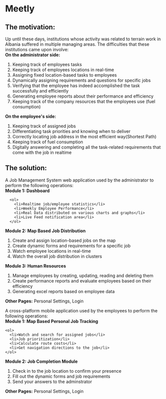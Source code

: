 # Meetly

<h2><strong>The motivation:</strong></h2>
  Up until these days, institutions whose activity was related to terrain work in Albania suffered in multiple managing areas. 
  The difficulties that these institutions came upon involve:
   <br><strong>On the administrator side:</strong>
    <ol>
      <li>Keeping track of employees tasks</li>
      <li>Keeping track of employees locations in real-time</li>
      <li>Assigning fixed location-based tasks to employees</li>
      <li>Dynamically assigning requirements and questions for specific jobs</li>
      <li>Verifying that the employee has indeed accomplished the task successfully and efficiently</li>
      <li>Generating employee reports about their performance and efficiency</li>
      <li>Keeping track of the company resources that the employees use (fuel consumption) </li>
    </ol>

  <strong>On the employee's side:</strong>
    <ol>
      <li>Keeping track of assigned jobs</li>
      <li>Differentiating task priorities and knowing when to deliver</li>
      <li>Correctly locating job address in the most efficient way(Shortest Path)</li>
      <li>Keeping track of fuel consumption</li>
      <li>Digitally answering and completing all the task-related requirements that come with the job in realtime</li>
    </ol>


<h2><strong>The solution:</strong></h2>
  A Job Management System web application used by the administrator to perform the following operations:
    <br><strong>Module 1: Dashboard</strong><br>
    
      <ol>
        <li>Realtime job/employee statistics</li>
        <li>Weekly Employee Performance</li>
        <li>Real Data distributed on various charts and graphs</li>
        <li>Live Feed notification area</li>
      </ol>
      
   <strong>Module 2: Map Based Job Distribution</strong>
      <ol>
        <li>Create and assign location-based jobs on the map</li>
        <li>Create dynamic forms and requirements for a specific job</li>
        <li>Watch employee locations in real-time</li>
        <li>Watch the overall job distribution in clusters</li>
      </ol>
     
   <strong>Module 3: Human Resources</strong>
      <ol>
        <li>Manage employees by creating, updating, reading and deleting them</li>
        <li>Create performance reports and evaluate employees based on their efficiency</li>
        <li>Generating excel reports based on employee data</li>
      </ol>
   
   <strong>Other Pages:</strong> Personal Settings, Login      
      
      
 A cross-platform mobile application used by the employees to perform the following operations:
  <br><strong>Module 1: Map Based Personal Job Tracking</strong><br>
  
    <ol>
      <li>Watch and search for assigned jobs</li>
      <li>Job prioritization</li>
      <li>Calculate route costs</li>
      <li>Get navigation directions to the job</li>
    </ol>
      
   <strong>Module 2: Job Completion Module</strong>  
      <ol>
        <li>Check in to the job location to confirm your presence</li>
        <li>Fill out the dynamic forms and job requirements</li>
        <li>Send your answers to the adminstrator</li>
      </ol>
   
   <strong>Other Pages:</strong> Personal Settings, Login      
  
